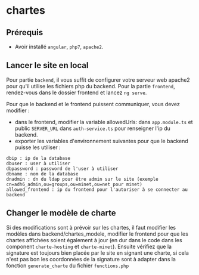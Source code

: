 # chartes

## Prérequis

- Avoir installé `angular`, `php7`, `apache2`.

## Lancer le site en local 

Pour partie `backend`, il vous suffit de configurer votre serveur web apache2 pour qu'il utilise les fichiers php du backend. 
Pour la partie `frontend`, rendez-vous dans le dossier frontend et lancez `ng serve`.

Pour que le backend et le frontend puissent communiquer, vous devez modifier : 
- dans le frontend, modifier la variable allowedUrls: dans `app.module.ts` et public `SERVER_URL` dans `auth-service.ts` pour renseigner l'ip du backend.
- exporter les variables d'environnement suivantes pour que le backend puisse les utiliser : 

```
dbip : ip de la database
dbuser : user à utiliser 
dbpassword : password de l'user à utiliser
dbname : nom de la database
dnadmin : dn du ldap pour être admin sur le site (exemple cn=adh6_admin,ou=groups,ou=minet,ou=net pour minet)
allowed_frontend : ip du frontend pour l'autoriser à se connecter au backend
```


## Changer le modèle de charte

Si des modifications sont à prévoir sur les chartes, il faut modifier les modèles dans backend/chartes_modele, modifier le frontend pour que les chartes affichées soient également à jour (en dur dans le code dans les component `charte-hosting` et `charte-minet`).
Ensuite vérifiez que la signature est toujours bien placée par le site en signant une charte, si cela n'est pas bon les coordonnées de la signature sont à adapter dans la fonction `generate_charte` du fichier `functions.php`


